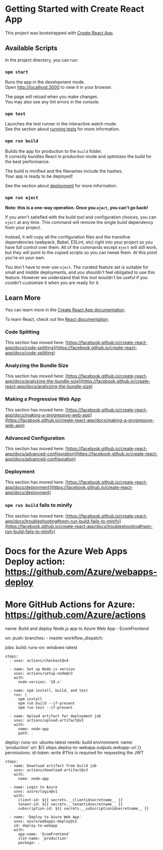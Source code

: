 # Getting Started with Create React App

This project was bootstrapped with [Create React App](https://github.com/facebook/create-react-app).

## Available Scripts

In the project directory, you can run:

### `npm start`

Runs the app in the development mode.\
Open [http://localhost:3000](http://localhost:3000) to view it in your browser.

The page will reload when you make changes.\
You may also see any lint errors in the console.

### `npm test`

Launches the test runner in the interactive watch mode.\
See the section about [running tests](https://facebook.github.io/create-react-app/docs/running-tests) for more information.

### `npm run build`

Builds the app for production to the `build` folder.\
It correctly bundles React in production mode and optimizes the build for the best performance.

The build is minified and the filenames include the hashes.\
Your app is ready to be deployed!

See the section about [deployment](https://facebook.github.io/create-react-app/docs/deployment) for more information.

### `npm run eject`

**Note: this is a one-way operation. Once you `eject`, you can't go back!**

If you aren't satisfied with the build tool and configuration choices, you can `eject` at any time. This command will remove the single build dependency from your project.

Instead, it will copy all the configuration files and the transitive dependencies (webpack, Babel, ESLint, etc) right into your project so you have full control over them. All of the commands except `eject` will still work, but they will point to the copied scripts so you can tweak them. At this point you're on your own.

You don't have to ever use `eject`. The curated feature set is suitable for small and middle deployments, and you shouldn't feel obligated to use this feature. However we understand that this tool wouldn't be useful if you couldn't customize it when you are ready for it.

## Learn More

You can learn more in the [Create React App documentation](https://facebook.github.io/create-react-app/docs/getting-started).

To learn React, check out the [React documentation](https://reactjs.org/).

### Code Splitting

This section has moved here: [https://facebook.github.io/create-react-app/docs/code-splitting](https://facebook.github.io/create-react-app/docs/code-splitting)

### Analyzing the Bundle Size

This section has moved here: [https://facebook.github.io/create-react-app/docs/analyzing-the-bundle-size](https://facebook.github.io/create-react-app/docs/analyzing-the-bundle-size)

### Making a Progressive Web App

This section has moved here: [https://facebook.github.io/create-react-app/docs/making-a-progressive-web-app](https://facebook.github.io/create-react-app/docs/making-a-progressive-web-app)

### Advanced Configuration

This section has moved here: [https://facebook.github.io/create-react-app/docs/advanced-configuration](https://facebook.github.io/create-react-app/docs/advanced-configuration)

### Deployment

This section has moved here: [https://facebook.github.io/create-react-app/docs/deployment](https://facebook.github.io/create-react-app/docs/deployment)

### `npm run build` fails to minify

This section has moved here: [https://facebook.github.io/create-react-app/docs/troubleshooting#npm-run-build-fails-to-minify](https://facebook.github.io/create-react-app/docs/troubleshooting#npm-run-build-fails-to-minify)

# Docs for the Azure Web Apps Deploy action: https://github.com/Azure/webapps-deploy
# More GitHub Actions for Azure: https://github.com/Azure/actions

name: Build and deploy Node.js app to Azure Web App - EcomFrontend

on:
  push:
    branches:
      - master
  workflow_dispatch:

jobs:
  build:
    runs-on: windows-latest

    steps:
      - uses: actions/checkout@v4

      - name: Set up Node.js version
        uses: actions/setup-node@v3
        with:
          node-version: '18.x'

      - name: npm install, build, and test
        run: |
          npm install
          npm run build --if-present
          npm run test --if-present
      
      - name: Upload artifact for deployment job
        uses: actions/upload-artifact@v3
        with:
          name: node-app
          path: .

  deploy:
    runs-on: ubuntu-latest
    needs: build
    environment:
      name: 'production'
      url: ${{ steps.deploy-to-webapp.outputs.webapp-url }}
    permissions:
      id-token: write #This is required for requesting the JWT

    steps:
      - name: Download artifact from build job
        uses: actions/download-artifact@v3
        with:
          name: node-app
      
      - name: Login to Azure
        uses: azure/login@v1
        with:
          client-id: ${{ secrets.__clientidsecretname__ }}
          tenant-id: ${{ secrets.__tenantidsecretname__ }}
          subscription-id: ${{ secrets.__subscriptionidsecretname__ }}

      - name: 'Deploy to Azure Web App'
        uses: azure/webapps-deploy@v2
        id: deploy-to-webapp
        with:
          app-name: 'EcomFrontend'
          slot-name: 'production'
          package: .
          
